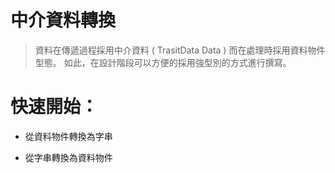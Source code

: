 # 中介資料轉換
> 資料在傳遞過程採用中介資料 ( TrasitData Data ) 而在處理時採用資料物件型態。
> 如此，在設計階段可以方便的採用強型別的方式進行撰寫。

# 快速開始：
* 從資料物件轉換為字串

* 從字串轉換為資料物件
